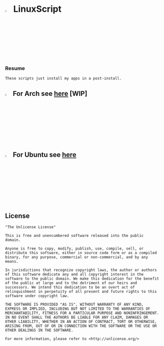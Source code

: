 <h1>
  <img width=4% src=https://upload.wikimedia.org/wikipedia/commons/thumb/3/35/Tux.svg/800px-Tux.svg.png>
  LinuxScript
</h1>

### Resume
    These scripts just install my apps in a post-install.

## <img width=4% src=https://upload.wikimedia.org/wikipedia/commons/thumb/a/a5/Archlinux-icon-crystal-64.svg/768px-Archlinux-icon-crystal-64.svg.png> For Arch see [here](https://github.com/LeDragoX/LinuxScript/tree/master/arch-based) [WIP]

## <img width=4% src=https://upload.wikimedia.org/wikipedia/commons/thumb/2/2b/Logo-ubuntu_cof-white_orange-hex.svg/1024px-Logo-ubuntu_cof-white_orange-hex.svg.png> For Ubuntu see [here](https://github.com/LeDragoX/LinuxScript/tree/master/ubuntu-based)

## License

    "The Unlicense License"

    This is free and unencumbered software released into the public domain.

    Anyone is free to copy, modify, publish, use, compile, sell, or
    distribute this software, either in source code form or as a compiled
    binary, for any purpose, commercial or non-commercial, and by any
    means.

    In jurisdictions that recognize copyright laws, the author or authors
    of this software dedicate any and all copyright interest in the
    software to the public domain. We make this dedication for the benefit
    of the public at large and to the detriment of our heirs and
    successors. We intend this dedication to be an overt act of
    relinquishment in perpetuity of all present and future rights to this
    software under copyright law.

    THE SOFTWARE IS PROVIDED "AS IS", WITHOUT WARRANTY OF ANY KIND,
    EXPRESS OR IMPLIED, INCLUDING BUT NOT LIMITED TO THE WARRANTIES OF
    MERCHANTABILITY, FITNESS FOR A PARTICULAR PURPOSE AND NONINFRINGEMENT.
    IN NO EVENT SHALL THE AUTHORS BE LIABLE FOR ANY CLAIM, DAMAGES OR
    OTHER LIABILITY, WHETHER IN AN ACTION OF CONTRACT, TORT OR OTHERWISE,
    ARISING FROM, OUT OF OR IN CONNECTION WITH THE SOFTWARE OR THE USE OR
    OTHER DEALINGS IN THE SOFTWARE.

    For more information, please refer to <http://unlicense.org/>
